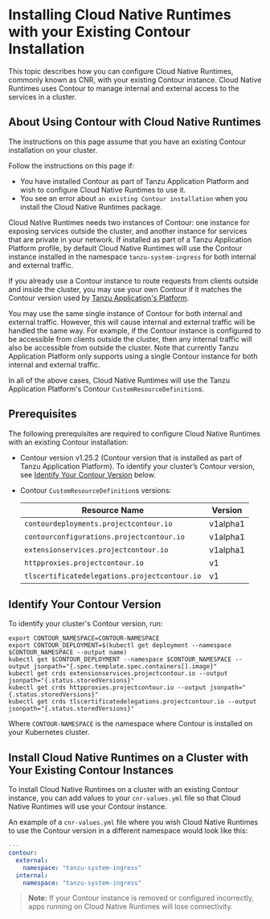# Installing Cloud Native Runtimes with your Existing Contour Installation

This topic describes how you can configure Cloud Native Runtimes, commonly known as CNR, with your existing Contour instance. Cloud Native Runtimes uses Contour to manage internal and external access to the services in a cluster.

## <a id='overview'></a> About Using Contour with Cloud Native Runtimes

The instructions on this page assume that you have an existing Contour installation on your cluster.

Follow the instructions on this page if:

- You have installed Contour as part of Tanzu Application Platform and wish to configure Cloud Native Runtimes to use it.
- You see an error about `an existing Contour installation` when you install the Cloud Native Runtimes package.

Cloud Native Runtimes needs two instances of Contour: one instance for exposing services outside the cluster, and another instance for services that are private in your network. If installed as part of a Tanzu Application Platform profile, by default Cloud Native Runtimes will use the Contour instance installed in the namespace `tanzu-system-ingress` for both internal and external traffic.

If you already use a Contour instance to route requests from clients outside and inside the cluster, you may use your own Contour if it matches the Contour version used by [Tanzu Application's Platform](https://docs.vmware.com/en/VMware-Tanzu-Application-Platform/1.5/tap/cert-manager-install.html).

You may use the same single instance of Contour for both internal and external traffic. However, this will cause internal and external traffic will be handled the same way. For example, if the Contour instance is configured to be accessible from clients outside the cluster, then any internal traffic will also be accessible from outside the cluster. Note that currently Tanzu Application Platform only supports using a single Contour instance for both internal and external traffic.

In all of the above cases, Cloud Native Runtimes will use the Tanzu Application Platform's Contour `CustomResourceDefinition`s.

## <a id='prerecs'></a> Prerequisites

The following prerequisites are required to configure Cloud Native Runtimes with an existing Contour installation:

- Contour version v1.25.2 (Contour version that is installed as part of Tanzu Application Platform). To identify your cluster’s Contour version, see [Identify Your Contour Version](#identify-version) below.
- Contour `CustomResourceDefinition`s versions:

    | Resource Name                                 | Version  |
    | ----------------------------------------------| -------- |
    | `contourdeployments.projectcontour.io`        | v1alpha1 |
    | `contourconfigurations.projectcontour.io`     | v1alpha1 |
    | `extensionservices.projectcontour.io`         | v1alpha1 |
    | `httpproxies.projectcontour.io`               | v1       |
    | `tlscertificatedelegations.projectcontour.io` | v1       |

## <a id='identify-version'></a> Identify Your Contour Version

To identify your cluster's Contour version, run:

```shell script
export CONTOUR_NAMESPACE=CONTOUR-NAMESPACE
export CONTOUR_DEPLOYMENT=$(kubectl get deployment --namespace $CONTOUR_NAMESPACE --output name)
kubectl get $CONTOUR_DEPLOYMENT --namespace $CONTOUR_NAMESPACE --output jsonpath="{.spec.template.spec.containers[].image}"
kubectl get crds extensionservices.projectcontour.io --output jsonpath="{.status.storedVersions}"
kubectl get crds httpproxies.projectcontour.io --output jsonpath="{.status.storedVersions}"
kubectl get crds tlscertificatedelegations.projectcontour.io --output jsonpath="{.status.storedVersions}"
```
Where `CONTOUR-NAMESPACE` is the namespace where Contour is installed on your Kubernetes cluster.

## <a id='install-with-existing-contour'></a> Install Cloud Native Runtimes on a Cluster with Your Existing Contour Instances

To install Cloud Native Runtimes on a cluster with an existing Contour instance,
you can add values to your `cnr-values.yml` file so that Cloud Native Runtimes will use your Contour instance.

An example of a `cnr-values.yml` file where you wish Cloud Native Runtimes to use the Contour version in a different namespace would look like this:

```yaml
---
contour:
  external:
    namespace: "tanzu-system-ingress"
  internal:
    namespace: "tanzu-system-ingress"
```

> **Note:** If your Contour instance is removed or configured incorrectly, apps running on Cloud Native Runtimes will lose connectivity.
